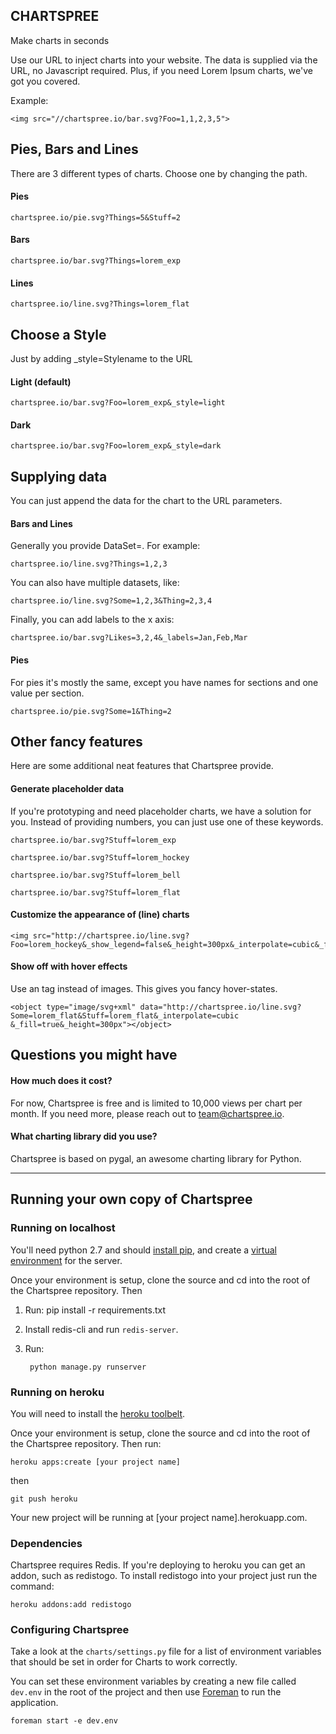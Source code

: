 
CHARTSPREE
----------

Make charts in seconds

Use our URL to inject charts into your website. The data is supplied via the URL, no Javascript required. Plus, if you need Lorem Ipsum charts, we've got you covered.

Example:

    <img src="//chartspree.io/bar.svg?Foo=1,1,2,3,5">


## Pies, Bars and Lines

There are 3 different types of charts. Choose one by changing the path.

#### Pies

    chartspree.io/pie.svg?Things=5&Stuff=2

#### Bars

    chartspree.io/bar.svg?Things=lorem_exp

#### Lines

    chartspree.io/line.svg?Things=lorem_flat

## Choose a Style

Just by adding _style=Stylename to the URL

#### Light (default)

    chartspree.io/bar.svg?Foo=lorem_exp&_style=light

#### Dark

    chartspree.io/bar.svg?Foo=lorem_exp&_style=dark

## Supplying data

You can just append the data for the chart to the URL parameters.

#### Bars and Lines

Generally you provide DataSet=<list-of-values>. For example:

    chartspree.io/line.svg?Things=1,2,3

You can also have multiple datasets, like:

    chartspree.io/line.svg?Some=1,2,3&Thing=2,3,4

Finally, you can add labels to the x axis:

    chartspree.io/bar.svg?Likes=3,2,4&_labels=Jan,Feb,Mar

#### Pies

For pies it's mostly the same, except you have names for sections and one value per section.

    chartspree.io/pie.svg?Some=1&Thing=2

## Other fancy features

Here are some additional neat features that Chartspree provide.

#### Generate placeholder data

If you're prototyping and need placeholder charts, we have a solution for you. Instead of providing numbers, you can just use one of these keywords.

    chartspree.io/bar.svg?Stuff=lorem_exp

    chartspree.io/bar.svg?Stuff=lorem_hockey

    chartspree.io/bar.svg?Stuff=lorem_bell

    chartspree.io/bar.svg?Stuff=lorem_flat

#### Customize the appearance of (line) charts

    <img src="http://chartspree.io/line.svg?Foo=lorem_hockey&_show_legend=false&_height=300px&_interpolate=cubic&_fill=true">

#### Show off with hover effects

Use an <object> tag instead of images. This gives you fancy hover-states.

    <object type="image/svg+xml" data="http://chartspree.io/line.svg?Some=lorem_flat&Stuff=lorem_flat&_interpolate=cubic &_fill=true&_height=300px"></object>

## Questions you might have

#### How much does it cost?

For now, Chartspree is free and is limited to 10,000 views per chart per month. If you need more, please reach out to team@chartspree.io.

#### What charting library did you use?

Chartspree is based on pygal, an awesome charting library for Python.

--------



Running your own copy of Chartspree 
------------------------------------

### Running on localhost

You'll need python 2.7 and should [install pip](https://pip.pypa.io/en/latest/installing.html), and create a [virtual environment](http://docs.python-guide.org/en/latest/dev/virtualenvs/) for the server. 

Once your environment is setup, clone the source and cd into the root of the Chartspree repository. Then 

1. Run:
        pip install -r requirements.txt

2. Install redis-cli and run `redis-server`.
3. Run:

        python manage.py runserver


### Running on heroku

You will need to install the [heroku toolbelt](https://toolbelt.heroku.com/).

Once your environment is setup, clone the source and cd into the root of the Chartspree repository. Then run:

    heroku apps:create [your project name]

then


    git push heroku

Your new project will be running at [your project name].herokuapp.com.


### Dependencies

Chartspree requires Redis. If you're deploying to heroku you can get an addon, such as redistogo. To install redistogo into your project just run the command:

    heroku addons:add redistogo


### Configuring Chartspree

Take a look at the `charts/settings.py` file for a list of environment variables that should be set 
in order for Charts to work correctly.

You can set these environment variables by creating a new file called `dev.env` in the root of the
project and then use [Foreman](http://ddollar.github.io/foreman/) to run the application.

    foreman start -e dev.env
